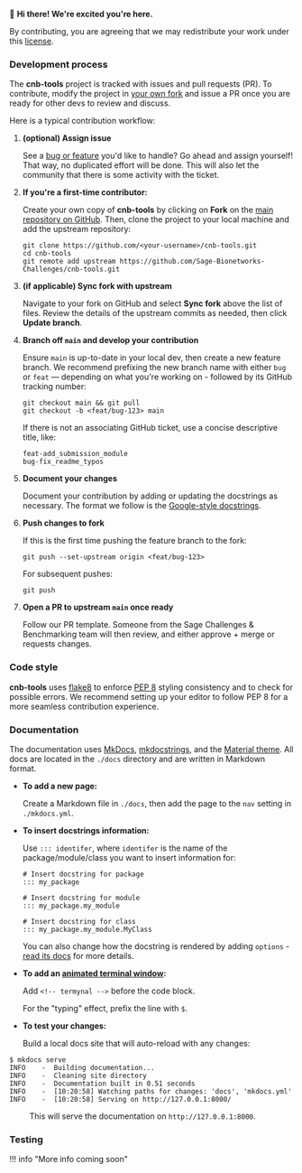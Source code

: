 👋 **Hi there! We're excited you're here.**

By contributing, you are agreeing that we may redistribute your work
under this [license].

### Development process

The **cnb-tools** project is tracked with issues and pull requests
(PR). To contribute, modify the project in [your own fork] and issue
a PR once you are ready for other devs to review and discuss.

Here is a typical contribution workflow:

1. **(optional) Assign issue**

    See a [bug or feature] you'd like to handle? Go ahead and assign
    yourself!  That way, no duplicated effort will be done.  This will
    also let the community that there is some activity with the
    ticket.

2. **If you're a first-time contributor:**

    Create your own copy of **cnb-tools** by clicking on **Fork** on
    the [main repository on GitHub]. Then, clone the project to your
    local machine and add the upstream repository:

    ```
    git clone https://github.com/<your-username>/cnb-tools.git
    cd cnb-tools
    git remote add upstream https://github.com/Sage-Bionetworks-Challenges/cnb-tools.git
    ```

3. **(if applicable) Sync fork with upstream**

    Navigate to your fork on GitHub and select **Sync fork** above
    the list of files.  Review the details of the upstream commits
    as needed, then click **Update branch**.

4. **Branch off `main` and develop your contribution**

    Ensure `main` is up-to-date in your local dev, then create a new
    feature branch. We recommend prefixing the new branch name with
    either `bug` or `feat` — depending on what you're working on -
    followed by its GitHub tracking number:

    ```
    git checkout main && git pull
    git checkout -b <feat/bug-123> main
    ```

    If there is not an associating GitHub ticket, use a concise descriptive
    title, like:

    ```
    feat-add_submission_module
    bug-fix_readme_typos
    ```

5. **Document your changes**

    Document your contribution by adding or updating the docstrings as
    necessary. The format we follow is the [Google-style docstrings].

6. **Push changes to fork**

    If this is the first time pushing the feature branch to the fork:

    ```
    git push --set-upstream origin <feat/bug-123>
    ```

    For subsequent pushes:

    ```
    git push
    ```

7. **Open a PR to upstream `main` once ready**

    Follow our PR template.  Someone from the Sage Challenges &
    Benchmarking team will then review, and either approve + merge
    or requests changes.

### Code style

**cnb-tools** uses [flake8] to enforce [PEP 8] styling consistency and
to check for possible errors. We recommend setting up your editor to
follow PEP 8 for a more seamless contribution experience.

### Documentation

The documentation uses [MkDocs], [mkdocstrings], and the [Material theme]. 
All docs are located in the `./docs` directory and are written in Markdown
format.

* **To add a new page:**

    Create a Markdown file in `./docs`, then add the page to the `nav` 
    setting in `./mkdocs.yml`.

* **To insert docstrings information:**

    Use `::: identifer`, where `identifer` is the name of the
    package/module/class you want to insert information for:

    ```
    # Insert docstring for package
    ::: my_package

    # Insert docstring for module
    ::: my_package.my_module

    # Insert docstring for class
    ::: my_package.my_module.MyClass
    ```

    You can also change how the docstring is rendered by adding
    `options` - [read its docs] for more details.

* **To add an [animated terminal window]:**

    Add `<!-- termynal -->` before the code block.

    For the "typing" effect, prefix the line with `$`.

* **To test your changes:**

    Build a local docs site that will auto-reload with any changes:

<!-- termynal -->
```console
$ mkdocs serve
INFO    -  Building documentation...
INFO    -  Cleaning site directory
INFO    -  Documentation built in 0.51 seconds
INFO    -  [10:20:58] Watching paths for changes: 'docs', 'mkdocs.yml'
INFO    -  [10:20:58] Serving on http://127.0.0.1:8000/
```

&nbsp;&nbsp;&nbsp;&nbsp;&nbsp;&nbsp;&nbsp;&nbsp;
This will serve the documentation on `http://127.0.0.1:8000`.


### Testing

!!! info "More info coming soon"


[license]: https://github.com/Sage-Bionetworks-Challenges/cnb-tools/blob/main/LICENSE
[your own fork]: https://docs.github.com/en/get-started/quickstart/fork-a-repo
[bug or feature]: https://github.com/Sage-Bionetworks-Challenges/cnb-tools/issues
[main repository on GitHub]: https://github.com/Sage-Bionetworks-Challenges/cnb-tools
[Google-style docstrings]: https://google.github.io/styleguide/pyguide.html
[flake8]: https://pypi.org/project/flake8/
[PEP 8]: https://peps.python.org/pep-0008/
[MKDocs]: https://www.mkdocs.org/
[mkdocstrings]: https://mkdocstrings.github.io/
[Material theme]: https://squidfunk.github.io/mkdocs-material/
[read its docs]: https://mkdocstrings.github.io/usage/
[animated terminal window]: https://github.com/mkdocs-plugins/termynal
